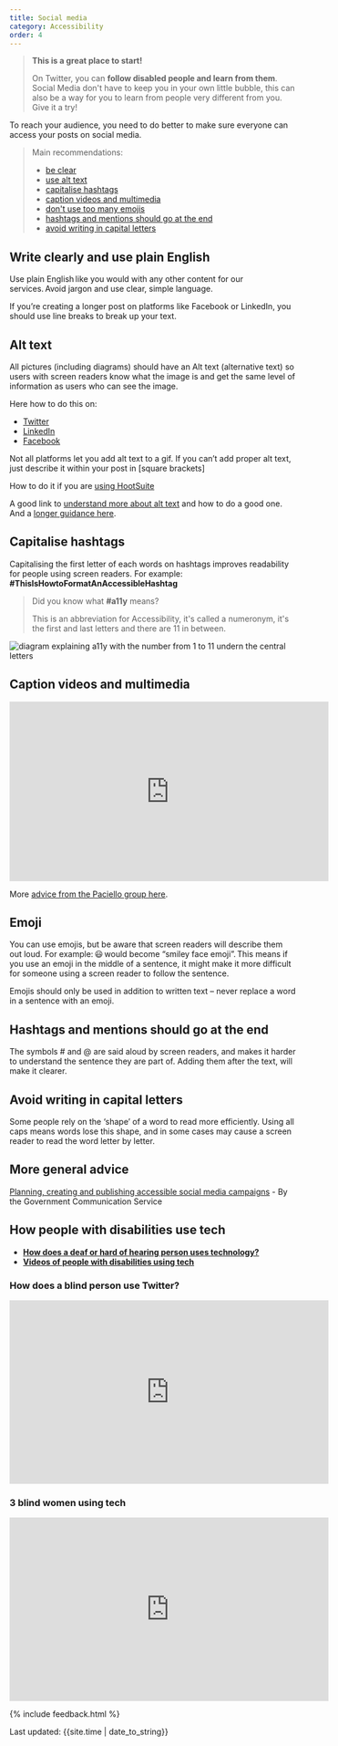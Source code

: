 ```yaml
---
title: Social media
category: Accessibility
order: 4
---
```


> **This is a great place to start!**
>
> On Twitter, you can **follow disabled people and learn from them**. 
> Social Media don't have to keep you in your own little bubble, this can also be a way for you to learn from people very different from you. Give it a try!

To reach your audience, you need to do better to make sure everyone can access your posts on social media. 

<blockquote class="info">
  <p>Main recommendations:</p>
  <ul>
    <li><a href="#write-clearly-and-use-plain-english">be clear</a></li>
    <li><a href="#alt-text">use alt text</a></li>
    <li><a href="#capitalise-hashtags">capitalise hashtags</a></li>
    <li><a href="#caption-videos-and-multimedia">caption videos and multimedia</a></li>
    <li><a href="#emoji">don't use too many emojis</a></li>
    <li><a href="#hashtags-and-mentions-should-go-at-the-end">hashtags and mentions should go at the end</a></li>
    <li><a href="#avoid-writing-in-capital-letters">avoid writing in capital letters</a></li>
 </ul>
</blockquote>

## Write clearly and use plain English 

Use plain English like you would with any other content for our services. Avoid jargon and use clear, simple language.  

If you’re creating a longer post on platforms like Facebook or LinkedIn, you should use line breaks to break up your text.  

## Alt text
All pictures (including diagrams) should have an Alt text (alternative text)  so users with screen readers know what the image is and get the same level of information as users who can see the image. 

Here how to do this on:
- [Twitter](https://help.twitter.com/en/using-twitter/picture-descriptions)
- [LinkedIn](https://www.linkedin.com/help/linkedin/answer/109799)
- [Facebook](https://www.facebook.com/help/214124458607871)

Not all platforms let you add alt text to a gif. If you can’t add proper alt text, just describe it within your post in [square brackets]

How to do it if you are [using HootSuite](https://help.hootsuite.com/hc/en-us/articles/204586000-Attach-images-to-messages#3)

A good link to [understand more about alt text](https://axesslab.com/alt-texts/) and how to do a good one. And a [longer guidance here](https://webaim.org/techniques/alttext/).

## Capitalise hashtags
Capitalising the first letter of each words on hashtags improves readability for people using screen readers.
For example: **#ThisIsHowtoFormatAnAccessibleHashtag**

> Did you know what **#a11y** means? 
>
> This is an abbreviation for Accessibility, it's called a numeronym, it's the first and last letters and there are 11 in between.

![diagram explaining a11y with the number from 1 to 11 undern the central letters](/inclusion/accessibility/files/a11y.png)

## Caption videos and multimedia

<iframe title="Creating captions and subtitles" width="560" height="315" src="https://www.youtube.com/embed/LCZ-cxfxzvk" frameborder="0" allow="accelerometer; autoplay; encrypted-media; gyroscope; picture-in-picture" allowfullscreen></iframe>

More [advice from the Paciello group here](https://developer.paciellogroup.com/blog/2019/07/captions-and-transcripts-and-audio-descriptions-oh-my/).

## Emoji
You can use emojis, but be aware that screen readers will describe them out loud. For example: 😃 would become “smiley face emoji”. This means if you use an emoji in the middle of a sentence, it might make it more difficult for someone using a screen reader to follow the sentence.  

Emojis should only be used in addition to written text – never replace a word in a sentence with an emoji.  

## Hashtags and mentions should go at the end
The symbols # and @ are said aloud by screen readers, and makes it harder to understand the sentence they are part of. Adding them after the text, will make it clearer.

## Avoid writing in capital letters
Some people rely on the ‘shape’ of a word to read more efficiently. Using all caps means words lose this shape, and in some cases may cause a screen reader to read the word letter by letter.  

## More general advice
[Planning, creating and publishing accessible social media campaigns](https://gcs.civilservice.gov.uk/guidance/digital-communication/planning-creating-and-publishing-accessible-social-media-campaigns/) - By the Government Communication Service

## How people with disabilities use tech

- **[How does a deaf or hard of hearing person uses technology?](https://www.levelaccess.com/understanding-assistive-technology-how-does-a-deaf-or-hard-of-hearing-person-use-technology/)**
- **[Videos of people with disabilities using tech](https://axesslab.com/tech-youtubers/)**

### How does a blind person use Twitter?
<iframe title="Using Twitter with a Screen Reader and VoiceOver" width="560" height="322" src="https://www.youtube.com/embed/DgLLti7pCZ0" frameborder="0" allow="accelerometer; autoplay; encrypted-media; gyroscope; picture-in-picture" allowfullscreen></iframe>

### 3 blind women using tech
<iframe title="How 3 blind women use tech" width="560" height="322" src="https://www.youtube.com/embed/pjb-EbBvikw" frameborder="0" allow="accelerometer; autoplay; encrypted-media; gyroscope; picture-in-picture" allowfullscreen></iframe>


{% include feedback.html %}
<div>Last updated: {{site.time | date_to_string}}</div>
